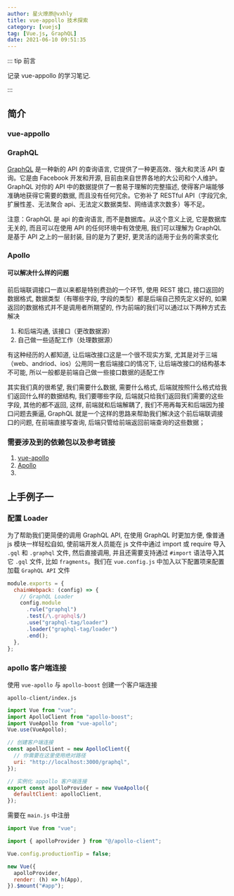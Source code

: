 ```yaml
---
author: 星火燎原@vxhly
title: vue-appollo 技术探索
category: [vuejs]
tag: [Vue.js, GraphQL]
date: 2021-06-10 09:51:35
---
```


::: tip 前言

记录 vue-appollo 的学习笔记.

:::

<!-- more -->

## 简介

### vue-appollo

### GraphQL

[GraphQL](https://graphql.org/) 是一种新的 API 的查询语言, 它提供了一种更高效、强大和灵活 API 查询。它是由 Facebook 开发和开源, 目前由来自世界各地的大公司和个人维护。GraphQL 对你的 API 中的数据提供了一套易于理解的完整描述, 使得客户端能够准确地获得它需要的数据, 而且没有任何冗余。它弥补了 RESTful API（字段冗余, 扩展性差、无法聚合 api、无法定义数据类型、网络请求次数多）等不足。

注意：GraphQL 是 api 的查询语言, 而不是数据库。从这个意义上说, 它是数据库无关的, 而且可以在使用 API 的任何环境中有效使用, 我们可以理解为 GraphQL 是基于 API 之上的一层封装, 目的是为了更好, 更灵活的适用于业务的需求变化

### Apollo

#### 可以解决什么样的问题

前后端联调接口一直以来都是特别费劲的一个环节, 使用 REST 接口, 接口返回的数据格式, 数据类型（有哪些字段, 字段的类型）都是后端自己预先定义好的, 如果返回的数据格式并不是调用者所期望的, 作为前端的我们可以通过以下两种方式去解决

1. 和后端沟通, 该接口（更改数据源）
2. 自己做一些适配工作（处理数据源）

有这种经历的人都知道, 让后端改接口这是一个很不现实方案, 尤其是对于三端（web、andriod、ios）公用同一套后端接口的情况下, 让后端改接口的结构基本不可能, 所以一般都是前端自己做一些接口数据的适配工作

其实我们真的很希望, 我们需要什么数据, 需要什么格式, 后端就按照什么格式给我们返回什么样的数据结构, 我们要哪些字段, 后端就只给我们返回我们需要的这些字段, 其他的都不返回, 这样, 前端就和后端解耦了, 我们不用再每天和后端因为接口问题去撕逼, GraphQL 就是一个这样的思路来帮助我们解决这个前后端联调接口的问题, 在前端直接写查询, 后端只管给前端返回前端查询的这些数据；

### 需要涉及到的依赖包以及参考链接

1. [vue-apollo](https://apollo.vuejs.org/zh-cn/guide/)
2. [Apollo](https://www.apollographql.com/docs/)
3.

## 上手例子一

### 配置 Loader

为了帮助我们更简便的调用 GraphQL API, 在使用 GraphQL 时更加方便, 像普通 js 模块一样轻松自如, 使前端开发人员能在 js 文件中通过 import 或 require 导入 `.gql` 和 `.graphql` 文件, 然后直接调用, 并且还需要支持通过 `#import` 语法导入其它 `.gql` 文件, 比如 `fragments`。我们在 `vue.config.js` 中加入以下配置项来配置加载 `GraphQL API` 文件

```js
module.exports = {
  chainWebpack: (config) => {
    // GraphQL Loader
    config.module
      .rule("graphql")
      .test(/\.graphql$/)
      .use("graphql-tag/loader")
      .loader("graphql-tag/loader")
      .end();
  },
};
```

### apollo 客户端连接

使用 `vue-apollo` 与 `apollo-boost` 创建一个客户端连接

`apollo-client/index.js`

```js
import Vue from "vue";
import ApolloClient from "apollo-boost";
import VueApollo from "vue-apollo";
Vue.use(VueApollo);

// 创建客户端连接
const apolloClient = new ApolloClient({
  // 你需要在这里使用绝对路径
  uri: "http://localhost:3000/graphql",
});

// 实例化 appollo 客户端连接
export const apolloProvider = new VueApollo({
  defaultClient: apolloClient,
});
```

需要在 `main.js` 中注册

```js
import Vue from "vue";

import { apolloProvider } from "@/apollo-client";

Vue.config.productionTip = false;

new Vue({
  apolloProvider,
  render: (h) => h(App),
}).$mount("#app");
```
